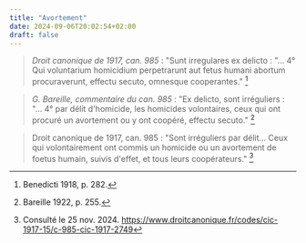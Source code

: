 ```yaml
---
title: "Avortement"
date: 2024-09-06T20:02:54+02:00
draft: false
---
```



> *Droit canonique de 1917, can. 985* : "Sunt irregulares ex delicto : "... 4° Qui voluntarium homicidium perpetrarunt aut fetus humani abortum procuraverunt, effectu secuto, omnesque cooperantes." [^1]

[^1]: Benedicti 1918, p. 282.

> *G. Bareille, commentaire du can. 985* : "Ex delicto, sont irréguliers : "... 4° par délit d'homicide, les homicides volontaires, ceux qui ont procuré un avortement ou y ont coopéré, effectu secuto." [^2]

[^2]: Bareille 1922, p. 255.


> Droit canonique de 1917, can. 985 : "Sont irréguliers par délit... Ceux qui volontairement ont commis un homicide ou un avortement de foetus humain, suivis d'effet, et tous leurs coopérateurs." [^3]

[^3]: Consulté le 25 nov. 2024. https://www.droitcanonique.fr/codes/cic-1917-15/c-985-cic-1917-2749
